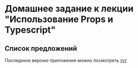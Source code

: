 # Домашнее задание к лекции "Использование Props и Typescript"

## Список предложений

Последнюю версию приложения можно посмотреть [тут](https://alvarez1213.github.io/ra-hw-3_2)